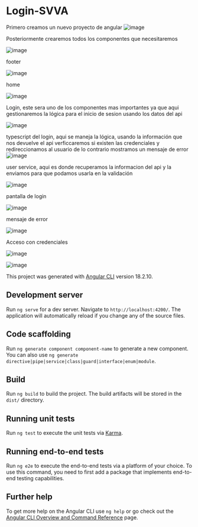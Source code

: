 # Login-SVVA

Primero creamos un nuevo proyecto de angular
![image](https://github.com/user-attachments/assets/46b2f40c-0c64-4190-8b3c-0ea2d3c23b9e)

Posteriormente crearemos todos los componentes que necesitaremos

![image](https://github.com/user-attachments/assets/52d036b3-4016-4dfe-97f2-679cec577fce)

footer

![image](https://github.com/user-attachments/assets/22689268-6e35-4e0b-bd2c-85c6c3beef9e)

home

![image](https://github.com/user-attachments/assets/4d487910-a997-49db-8890-15bc2623b621)

Login, este sera uno de los componentes mas importantes ya que aqui gestionaremos la lógica para el inicio de sesion usando los datos del api

![image](https://github.com/user-attachments/assets/fe21153d-0639-4b2e-bd0c-5c11afecd282)

typescript del login, aqui se maneja la lógica, usando la información que nos devuelve el api verficcaremos si existen las credenciales y redireccionamos al usuario
de lo contrario mostramos un mensaje de error
![image](https://github.com/user-attachments/assets/7d09533e-21c8-4e9f-b264-2a90c56521d2)


user service, aqui es donde recuperamos la informacion del api y la enviamos para que podamos usarla en la validación

![image](https://github.com/user-attachments/assets/4e035b07-d5b4-40d8-9c81-72ec4c6dc7df)

pantalla de login

![image](https://github.com/user-attachments/assets/03defd8d-71fb-4545-95c1-183538b081a4)

mensaje de error

![image](https://github.com/user-attachments/assets/2a8056e8-058d-469e-98e5-f7350f1f4eab)

Acceso con credenciales

![image](https://github.com/user-attachments/assets/52de09a8-314e-4c84-ba09-7f2544177279)

![image](https://github.com/user-attachments/assets/d4d13e4f-0ae2-453a-9afa-45675c68f988)

This project was generated with [Angular CLI](https://github.com/angular/angular-cli) version 18.2.10.

## Development server

Run `ng serve` for a dev server. Navigate to `http://localhost:4200/`. The application will automatically reload if you change any of the source files.

## Code scaffolding

Run `ng generate component component-name` to generate a new component. You can also use `ng generate directive|pipe|service|class|guard|interface|enum|module`.

## Build

Run `ng build` to build the project. The build artifacts will be stored in the `dist/` directory.

## Running unit tests

Run `ng test` to execute the unit tests via [Karma](https://karma-runner.github.io).

## Running end-to-end tests

Run `ng e2e` to execute the end-to-end tests via a platform of your choice. To use this command, you need to first add a package that implements end-to-end testing capabilities.

## Further help

To get more help on the Angular CLI use `ng help` or go check out the [Angular CLI Overview and Command Reference](https://angular.dev/tools/cli) page.
